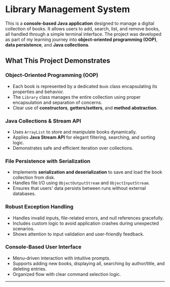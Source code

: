#  Library Management System

This is a **console-based Java application** designed to manage a digital collection of books. It allows users to add, search, list, and remove books, all handled through a simple terminal interface. The project was developed as part of my learning journey into **object-oriented programming (OOP)**, **data persistence**, and **Java collections**.

##  What This Project Demonstrates

### Object-Oriented Programming (OOP)
- Each book is represented by a dedicated `Book` class encapsulating its properties and behavior.
- The `Library` class manages the entire collection using proper encapsulation and separation of concerns.
- Clear use of **constructors**, **getters/setters**, and **method abstraction**.

### Java Collections & Stream API
- Uses `ArrayList` to store and manipulate books dynamically.
- Applies **Java Stream API** for elegant filtering, searching, and sorting logic.
- Demonstrates safe and efficient iteration over collections.

### File Persistence with Serialization
- Implements **serialization and deserialization** to save and load the book collection from disk.
- Handles file I/O using `ObjectOutputStream` and `ObjectInputStream`.
- Ensures that users' data persists between runs without external databases.

### Robust Exception Handling
- Handles invalid inputs, file-related errors, and null references gracefully.
- Includes custom logic to avoid application crashes during unexpected scenarios.
- Shows attention to input validation and user-friendly feedback.

### Console-Based User Interface
- Menu-driven interaction with intuitive prompts.
- Supports adding new books, displaying all, searching by author/title, and deleting entries.
- Organized flow with clear command selection logic.

---


